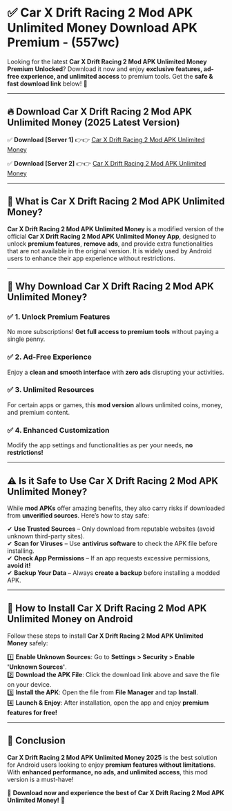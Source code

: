 
# ✅ Car X Drift Racing 2 Mod APK Unlimited Money Download APK Premium -  (557wc) 

Looking for the latest **Car X Drift Racing 2 Mod APK Unlimited Money Premium Unlocked**? Download it now and enjoy **exclusive features, ad-free experience, and unlimited access** to premium tools. Get the **safe & fast download link** below! 🚀

---

## 🔥 Download Car X Drift Racing 2 Mod APK Unlimited Money (2025 Latest Version)

✅ **Download [Server 1]** 👉👉 [Car X Drift Racing 2 Mod APK Unlimited Money ](https://apkcomod.com?title=Car_X_Drift_Racing_2_Mod_APK_Unlimited_Money)  

✅ **Download [Server 2]** 👉👉 [Car X Drift Racing 2 Mod APK Unlimited Money ](https://apkcomod.com?title=Car_X_Drift_Racing_2_Mod_APK_Unlimited_Money)  


---

## 📌 What is Car X Drift Racing 2 Mod APK Unlimited Money?

**Car X Drift Racing 2 Mod APK Unlimited Money** is a modified version of the official **Car X Drift Racing 2 Mod APK Unlimited Money App**, designed to unlock **premium features**, **remove ads**, and provide extra functionalities that are not available in the original version. It is widely used by Android users to enhance their app experience without restrictions.

---

## 🌟 Why Download Car X Drift Racing 2 Mod APK Unlimited Money?

### ✅ 1. Unlock Premium Features
No more subscriptions! **Get full access to premium tools** without paying a single penny.

### ✅ 2. Ad-Free Experience
Enjoy a **clean and smooth interface** with **zero ads** disrupting your activities.

### ✅ 3. Unlimited Resources
For certain apps or games, this **mod version** allows unlimited coins, money, and premium content.

### ✅ 4. Enhanced Customization
Modify the app settings and functionalities as per your needs, **no restrictions!**

---

## ⚠️ Is it Safe to Use Car X Drift Racing 2 Mod APK Unlimited Money?

While **mod APKs** offer amazing benefits, they also carry risks if downloaded from **unverified sources**. Here’s how to stay safe:

✔ **Use Trusted Sources** – Only download from reputable websites (avoid unknown third-party sites).  
✔ **Scan for Viruses** – Use **antivirus software** to check the APK file before installing.  
✔ **Check App Permissions** – If an app requests excessive permissions, **avoid it!**  
✔ **Backup Your Data** – Always **create a backup** before installing a modded APK.

---

## 📲 How to Install Car X Drift Racing 2 Mod APK Unlimited Money on Android

Follow these steps to install **Car X Drift Racing 2 Mod APK Unlimited Money** safely:

1️⃣ **Enable Unknown Sources**: Go to **Settings > Security > Enable 'Unknown Sources'**.  
2️⃣ **Download the APK File**: Click the download link above and save the file on your device.  
3️⃣ **Install the APK**: Open the file from **File Manager** and tap **Install**.  
4️⃣ **Launch & Enjoy**: After installation, open the app and enjoy **premium features for free!**

---

## 🚀 Conclusion

**Car X Drift Racing 2 Mod APK Unlimited Money 2025** is the best solution for Android users looking to enjoy **premium features without limitations**. With **enhanced performance, no ads, and unlimited access**, this mod version is a must-have!

🔻 **Download now and experience the best of Car X Drift Racing 2 Mod APK Unlimited Money!** 🔻

